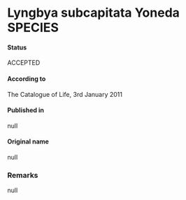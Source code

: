 Lyngbya subcapitata Yoneda SPECIES
=======

#### Status
ACCEPTED

#### According to
The Catalogue of Life, 3rd January 2011

#### Published in
null

#### Original name
null

### Remarks
null